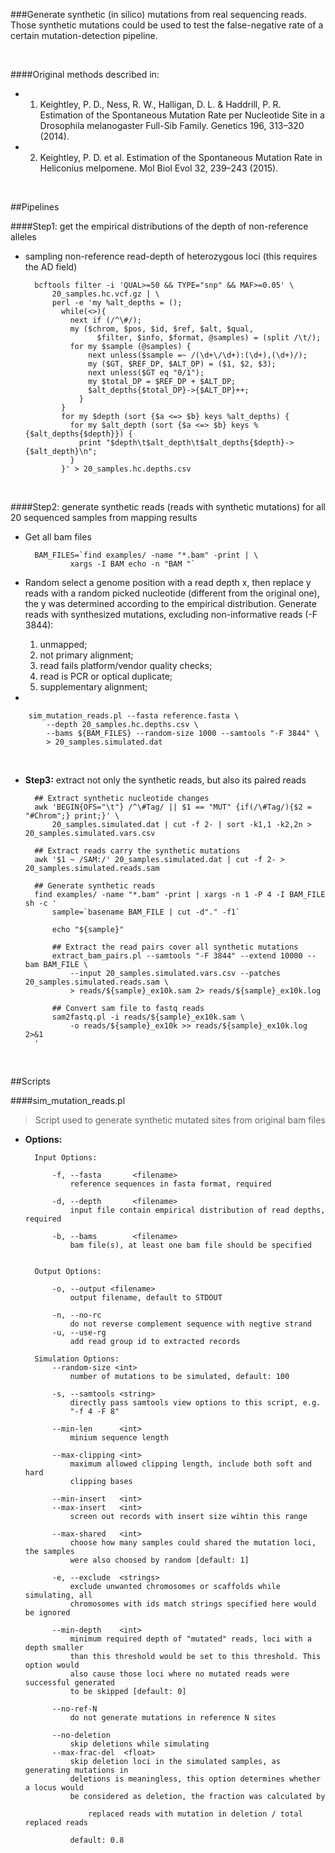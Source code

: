 ###Generate synthetic (in silico) mutations from real sequencing reads. 
Those synthetic mutations could be used to test the false-negative rate of a certain mutation-detection pipeline.

<br />

####Original methods described in:

* 1) Keightley, P. D., Ness, R. W., Halligan, D. L. & Haddrill, P. R. Estimation of the Spontaneous Mutation Rate per Nucleotide Site in a Drosophila melanogaster Full-Sib Family. Genetics 196, 313–320 (2014).

* 2) Keightley, P. D. et al. Estimation of the Spontaneous Mutation Rate in Heliconius melpomene. Mol Biol Evol 32, 239–243 (2015).

<br />


##Pipelines

####Step1: get the empirical distributions of the depth of non-reference alleles

* sampling non-reference read-depth of heterozygous loci (this requires the AD field)

		bcftools filter -i 'QUAL>=50 && TYPE="snp" && MAF>=0.05' \
		    20_samples.hc.vcf.gz | \
		    perl -e 'my %alt_depths = ();
		      while(<>){
		        next if (/^\#/);
		        my ($chrom, $pos, $id, $ref, $alt, $qual, 
		        	  $filter, $info, $format, @samples) = (split /\t/);
		        for my $sample (@samples) {
		            next unless($sample =~ /(\d+\/\d+):(\d+),(\d+)/);
		            my ($GT, $REF_DP, $ALT_DP) = ($1, $2, $3);
		            next unless($GT eq "0/1"); 
		            my $total_DP = $REF_DP + $ALT_DP; 
		            $alt_depths{$total_DP}->{$ALT_DP}++;
		          }
		      }
		      for my $depth (sort {$a <=> $b} keys %alt_depths) { 
		        for my $alt_depth (sort {$a <=> $b} keys %{$alt_depths{$depth}}) {
		          print "$depth\t$alt_depth\t$alt_depths{$depth}->{$alt_depth}\n";
		        }
		      }' > 20_samples.hc.depths.csv

<br />

####Step2: generate synthetic reads (reads with synthetic mutations) for all 20 sequenced samples from mapping results

* Get all bam files

		BAM_FILES=`find examples/ -name "*.bam" -print | \
				xargs -I BAM echo -n "BAM "`

* Random select a genome position with a read depth x, then replace y reads with a random picked nucleotide (different from the original one), the y was determined according to the empirical distribution. Generate reads with synthesized mutations, excluding non-informative reads (-F 3844):    
	1. unmapped;   
	2. not primary alignment;   
	3. read fails platform/vendor quality checks;   
	4. read is PCR or optical duplicate;   
	5. supplementary alignment;      

* 
   
		sim_mutation_reads.pl --fasta reference.fasta \
		    --depth 20_samples.hc.depths.csv \
		    --bams ${BAM_FILES} --random-size 1000 --samtools "-F 3844" \
		    > 20_samples.simulated.dat

<br />

* **Step3:** extract not only the synthetic reads, but also its paired reads

		## Extract synthetic nucleotide changes
		awk 'BEGIN{OFS="\t"} /^\#Tag/ || $1 == "MUT" {if(/\#Tag/){$2 = "#Chrom";} print;}' \
		    20_samples.simulated.dat | cut -f 2- | sort -k1,1 -k2,2n > 20_samples.simulated.vars.csv
		
		## Extract reads carry the synthetic mutations
		awk '$1 ~ /SAM:/' 20_samples.simulated.dat | cut -f 2- > 20_samples.simulated.reads.sam
		
		## Generate synthetic reads
		find examples/ -name "*.bam" -print | xargs -n 1 -P 4 -I BAM_FILE sh -c '
		    sample=`basename BAM_FILE | cut -d"." -f1`
		    
		    echo "${sample}"
		    
		    ## Extract the read pairs cover all synthetic mutations
		    extract_bam_pairs.pl --samtools "-F 3844" --extend 10000 --bam BAM_FILE \
		        --input 20_samples.simulated.vars.csv --patches 20_samples.simulated.reads.sam \
		        > reads/${sample}_ex10k.sam 2> reads/${sample}_ex10k.log
		    
		    ## Convert sam file to fastq reads
		    sam2fastq.pl -i reads/${sample}_ex10k.sam \
		        -o reads/${sample}_ex10k >> reads/${sample}_ex10k.log 2>&1
		'

<br />


##Scripts

####sim_mutation_reads.pl   
> Script used to generate synthetic mutated sites from original bam files 

* **Options:**   

		Input Options:
		
		    -f, --fasta       <filename>
		        reference sequences in fasta format, required
		    
		    -d, --depth       <filename>
		        input file contain empirical distribution of read depths, required
		
		    -b, --bams        <filename>
		        bam file(s), at least one bam file should be specified
		
		
		Output Options:
		
		    -o, --output <filename>
		        output filename, default to STDOUT
		        
		    -n, --no-rc
		        do not reverse complement sequence with negtive strand
		    -u, --use-rg
		        add read group id to extracted records
		        
		Simulation Options:
		    --random-size <int>
		        number of mutations to be simulated, default: 100
		
		    -s, --samtools <string>
		        directly pass samtools view options to this script, e.g.
		        "-f 4 -F 8"
		
		    --min-len      <int>
		        minium sequence length
		
		    --max-clipping <int>
		        maximum allowed clipping length, include both soft and hard
		        clipping bases
		    
		    --min-insert   <int>
		    --max-insert   <int>
		        screen out records with insert size wihtin this range
		
		    --max-shared   <int>
		        choose how many samples could shared the mutation loci, the samples
		        were also choosed by random [default: 1]
		
		    -e, --exclude  <strings>
		        exclude unwanted chromosomes or scaffolds while simulating, all
		        chromosomes with ids match strings specified here would be ignored 
		
		    --min-depth    <int>
		        minimum required depth of "mutated" reads, loci with a depth smaller
		        than this threshold would be set to this threshold. This option would
		        also cause those loci where no mutated reads were successful generated
		        to be skipped [default: 0]
		        
		    --no-ref-N
		        do not generate mutations in reference N sites
		        
		    --no-deletion
		        skip deletions while simulating
		    --max-frac-del  <float>
		        skip deletion loci in the simulated samples, as generating mutations in
		        deletions is meaningless, this option determines whether a locus would
		        be considered as deletion, the fraction was calculated by
		        
		            replaced reads with mutation in deletion / total replaced reads
		        
		        default: 0.8

<br />

